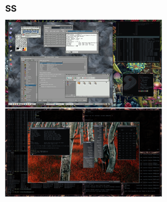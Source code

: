 SS
===========
![Screenshot](https://raw.githubusercontent.com/zr0/SS/refs/heads/main/kde1_000.png "screenshot")
![Screenshot](https://raw.githubusercontent.com/zr0/SS/refs/heads/main/shot_004.png "screenshot")
